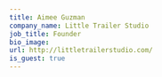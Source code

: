```yaml
---
title: Aimee Guzman
company_name: Little Trailer Studio
job_title: Founder
bio_image:
url: http://littletrailerstudio.com/
is_guest: true
---
```

